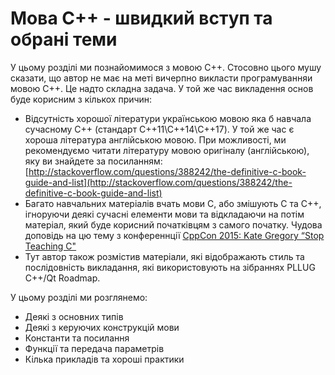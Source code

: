 # Мова С++ - швидкий вступ та обрані теми

У цьому розділі ми познайомимося з мовою С++. Стосовно цього мушу сказати, що автор не має на меті вичерпно викласти програмуванняи мовою С++. Це надто складна задача. У той же час викладення основ буде корисним з кількох причин:

* Відсутність хорошої літератури українською мовою яка б навчала сучасному С++ \(стандарт С++11\С++14\C++17\). У той же час є хороша література англійською мовою. При можливості, ми рекомендуємо читати літературу мовою оригіналу \(англійською\), яку ви знайдете за посиланням: [http://stackoverflow.com/questions/388242/the-definitive-c-book-guide-and-list](http://stackoverflow.com/questions/388242/the-definitive-c-book-guide-and-list)
* Багато навчальних матеріалів вчать мови С, або змішують С та С++, ігноруючи деякі сучасні елементи мови та відкладаючи на потім матеріал, який буде корисний початківцям з самого початку. Чудова доповідь на цю тему з конференнції [CppCon 2015: Kate Gregory “Stop Teaching C" ](https://www.youtube.com/watch?v=YnWhqhNdYyk)
* Тут автор також розмістив матеріали, які відображають стиль та послідовність викладання, які використовують на зібраннях PLLUG C++/Qt Roadmap.

У цьому розділі ми розглянемо:

* Деякі з основних типів
* Деякі з керуючих конструкцій мови
* Константи та посилання
* Функції та передача параметрів
* Кілька прикладів та хороші практики

